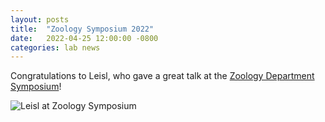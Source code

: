 ```yaml
---
layout: posts
title:  "Zoology Symposium 2022"
date:   2022-04-25 12:00:00 -0800
categories: lab news
---
```


Congratulations to Leisl, who gave a great talk at the [Zoology Department Symposium](https://www.zoology.ubc.ca/event/2022/04/inaugural-debbie-and-justin-wragg-schmidt-zoology-spring-symposium)!

 ![Leisl at Zoology Symposium](/assets/images/leisl-zoo.jpeg)
